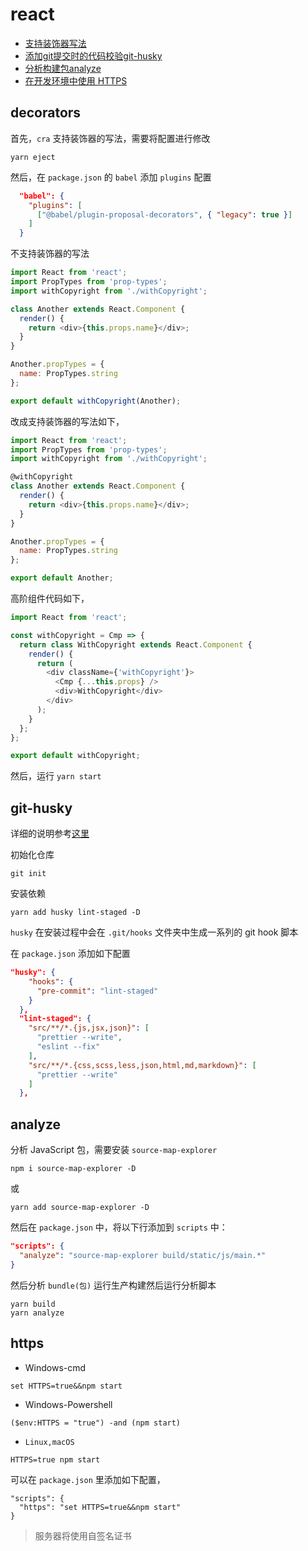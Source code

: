# react

- [支持装饰器写法](#decorators)
- [添加git提交时的代码校验git-husky](#git-husky)
- [分析构建包analyze](#analyze)
- [在开发环境中使用 HTTPS](#https)

## decorators

首先，`cra` 支持装饰器的写法，需要将配置进行修改

```
yarn eject
```

然后，在 `package.json` 的 `babel` 添加 `plugins` 配置
```json
  "babel": {
    "plugins": [
      ["@babel/plugin-proposal-decorators", { "legacy": true }]
    ]
  }
```

不支持装饰器的写法
```js
import React from 'react';
import PropTypes from 'prop-types';
import withCopyright from './withCopyright';

class Another extends React.Component {
  render() {
    return <div>{this.props.name}</div>;
  }
}

Another.propTypes = {
  name: PropTypes.string
};

export default withCopyright(Another);

```

改成支持装饰器的写法如下，
```js
import React from 'react';
import PropTypes from 'prop-types';
import withCopyright from './withCopyright';

@withCopyright
class Another extends React.Component {
  render() {
    return <div>{this.props.name}</div>;
  }
}

Another.propTypes = {
  name: PropTypes.string
};

export default Another;

```

高阶组件代码如下，
```js
import React from 'react';

const withCopyright = Cmp => {
  return class WithCopyright extends React.Component {
    render() {
      return (
        <div className={'withCopyright'}>
          <Cmp {...this.props} />
          <div>WithCopyright</div>
        </div>
      );
    }
  };
};

export default withCopyright;

```

然后，运行 `yarn start`

## git-husky

详细的说明参考[这里](https://github.com/sileny/docs/tree/master/git#githooks)

初始化仓库
```
git init
```

安装依赖
```
yarn add husky lint-staged -D
```

`husky` 在安装过程中会在 `.git/hooks` 文件夹中生成一系列的 git hook 脚本

在 `package.json` 添加如下配置

```json
"husky": {
    "hooks": {
      "pre-commit": "lint-staged"
    }
  },
  "lint-staged": {
    "src/**/*.{js,jsx,json}": [
      "prettier --write",
      "eslint --fix"
    ],
    "src/**/*.{css,scss,less,json,html,md,markdown}": [
      "prettier --write"
    ]
  },
```

## analyze

分析 JavaScript 包，需要安装 `source-map-explorer`

```
npm i source-map-explorer -D
```
或
```
yarn add source-map-explorer -D
```
然后在 `package.json` 中，将以下行添加到 `scripts` 中：

```json
"scripts": {
  "analyze": "source-map-explorer build/static/js/main.*"
}
```

然后分析 `bundle(包)` 运行生产构建然后运行分析脚本

```
yarn build
yarn analyze
```

## https

- Windows-cmd
```
set HTTPS=true&&npm start
```

- Windows-Powershell
```
($env:HTTPS = "true") -and (npm start)
```

- `Linux,macOS`
```
HTTPS=true npm start
```

可以在 `package.json` 里添加如下配置，
```
"scripts": {
  "https": "set HTTPS=true&&npm start"
}
```

> 服务器将使用自签名证书

